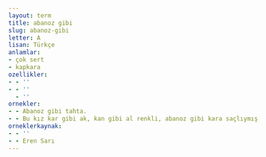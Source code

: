 ```yaml
---
layout: term
title: abanoz gibi
slug: abanoz-gibi
letter: A
lisan: Türkçe
anlamlar:
- çok sert
- kapkara
ozellikler:
- - ''
- - ''
  - ''
ornekler:
- - Abanoz gibi tahta.
- - Bu kız kar gibi ak, kan gibi al renkli, abanoz gibi kara saçlıymış.
orneklerkaynak:
- - ''
- - Eren Sarı
---
```

